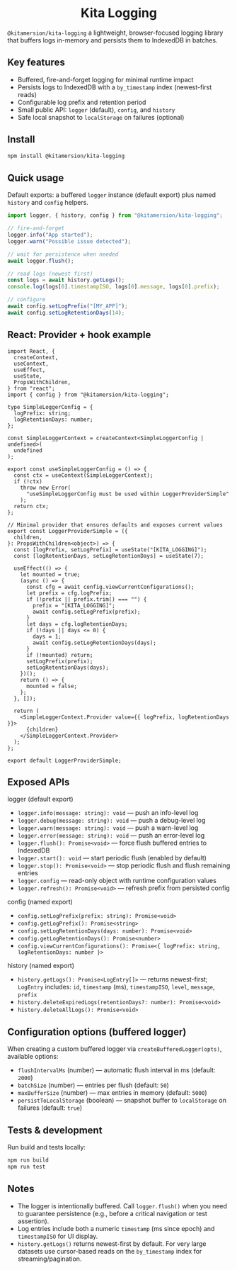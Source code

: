 <h1 align="center"><strong>Kita Logging</strong></h1>

`@kitamersion/kita-logging` a lightweight, browser-focused logging library that buffers logs in-memory and persists them to IndexedDB in batches.

## Key features

- Buffered, fire-and-forget logging for minimal runtime impact
- Persists logs to IndexedDB with a `by_timestamp` index (newest-first reads)
- Configurable log prefix and retention period
- Small public API: `logger` (default), `config`, and `history`
- Safe local snapshot to `localStorage` on failures (optional)

## Install

```bash
npm install @kitamersion/kita-logging
```

## Quick usage

Default exports: a buffered `logger` instance (default export) plus named `history` and `config` helpers.

```ts
import logger, { history, config } from "@kitamersion/kita-logging";

// fire-and-forget
logger.info("App started");
logger.warn("Possible issue detected");

// wait for persistence when needed
await logger.flush();

// read logs (newest first)
const logs = await history.getLogs();
console.log(logs[0].timestampISO, logs[0].message, logs[0].prefix);

// configure
await config.setLogPrefix("[MY_APP]");
await config.setLogRetentionDays(14);
```

## React: Provider + hook example

```tsx
import React, {
  createContext,
  useContext,
  useEffect,
  useState,
  PropsWithChildren,
} from "react";
import { config } from "@kitamersion/kita-logging";

type SimpleLoggerConfig = {
  logPrefix: string;
  logRetentionDays: number;
};

const SimpleLoggerContext = createContext<SimpleLoggerConfig | undefined>(
  undefined
);

export const useSimpleLoggerConfig = () => {
  const ctx = useContext(SimpleLoggerContext);
  if (!ctx)
    throw new Error(
      "useSimpleLoggerConfig must be used within LoggerProviderSimple"
    );
  return ctx;
};

// Minimal provider that ensures defaults and exposes current values
export const LoggerProviderSimple = ({
  children,
}: PropsWithChildren<object>) => {
  const [logPrefix, setLogPrefix] = useState("[KITA_LOGGING]");
  const [logRetentionDays, setLogRetentionDays] = useState(7);

  useEffect(() => {
    let mounted = true;
    (async () => {
      const cfg = await config.viewCurrentConfigurations();
      let prefix = cfg.logPrefix;
      if (!prefix || prefix.trim() === "") {
        prefix = "[KITA_LOGGING]";
        await config.setLogPrefix(prefix);
      }
      let days = cfg.logRetentionDays;
      if (!days || days <= 0) {
        days = 1;
        await config.setLogRetentionDays(days);
      }
      if (!mounted) return;
      setLogPrefix(prefix);
      setLogRetentionDays(days);
    })();
    return () => {
      mounted = false;
    };
  }, []);

  return (
    <SimpleLoggerContext.Provider value={{ logPrefix, logRetentionDays }}>
      {children}
    </SimpleLoggerContext.Provider>
  );
};

export default LoggerProviderSimple;
```

## Exposed APIs

logger (default export)

- `logger.info(message: string): void` — push an info-level log
- `logger.debug(message: string): void` — push a debug-level log
- `logger.warn(message: string): void` — push a warn-level log
- `logger.error(message: string): void` — push an error-level log
- `logger.flush(): Promise<void>` — force flush buffered entries to IndexedDB
- `logger.start(): void` — start periodic flush (enabled by default)
- `logger.stop(): Promise<void>` — stop periodic flush and flush remaining entries
- `logger.config` — read-only object with runtime configuration values
- `logger.refresh(): Promise<void>` — refresh prefix from persisted config

config (named export)

- `config.setLogPrefix(prefix: string): Promise<void>`
- `config.getLogPrefix(): Promise<string>`
- `config.setLogRetentionDays(days: number): Promise<void>`
- `config.getLogRetentionDays(): Promise<number>`
- `config.viewCurrentConfigurations(): Promise<{ logPrefix: string, logRetentionDays: number }>`

history (named export)

- `history.getLogs(): Promise<LogEntry[]>` — returns newest-first; `LogEntry` includes: `id`, `timestamp` (ms), `timestampISO`, `level`, `message`, `prefix`
- `history.deleteExpiredLogs(retentionDays?: number): Promise<void>`
- `history.deleteAllLogs(): Promise<void>`

## Configuration options (buffered logger)

When creating a custom buffered logger via `createBufferedLogger(opts)`, available options:

- `flushIntervalMs` (number) — automatic flush interval in ms (default: `2000`)
- `batchSize` (number) — entries per flush (default: `50`)
- `maxBufferSize` (number) — max entries in memory (default: `5000`)
- `persistToLocalStorage` (boolean) — snapshot buffer to `localStorage` on failures (default: `true`)

## Tests & development

Run build and tests locally:

```bash
npm run build
npm run test
```

## Notes

- The logger is intentionally buffered. Call `logger.flush()` when you need to guarantee persistence (e.g., before a critical navigation or test assertion).
- Log entries include both a numeric `timestamp` (ms since epoch) and `timestampISO` for UI display.
- `history.getLogs()` returns newest-first by default. For very large datasets use cursor-based reads on the `by_timestamp` index for streaming/pagination.

```

```
